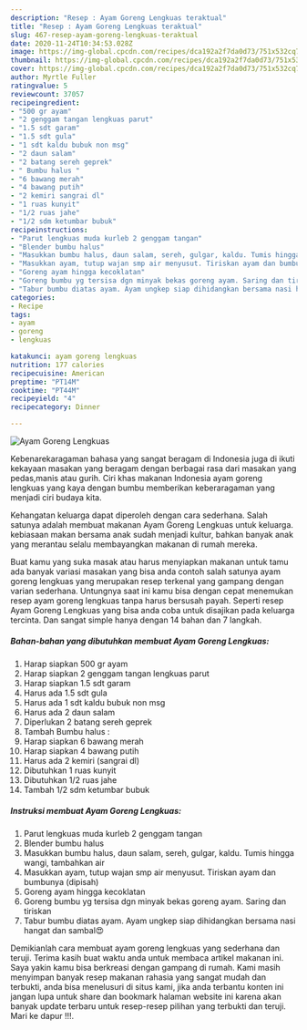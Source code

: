 ```yaml
---
description: "Resep : Ayam Goreng Lengkuas teraktual"
title: "Resep : Ayam Goreng Lengkuas teraktual"
slug: 467-resep-ayam-goreng-lengkuas-teraktual
date: 2020-11-24T10:34:53.028Z
image: https://img-global.cpcdn.com/recipes/dca192a2f7da0d73/751x532cq70/ayam-goreng-lengkuas-foto-resep-utama.jpg
thumbnail: https://img-global.cpcdn.com/recipes/dca192a2f7da0d73/751x532cq70/ayam-goreng-lengkuas-foto-resep-utama.jpg
cover: https://img-global.cpcdn.com/recipes/dca192a2f7da0d73/751x532cq70/ayam-goreng-lengkuas-foto-resep-utama.jpg
author: Myrtle Fuller
ratingvalue: 5
reviewcount: 37057
recipeingredient:
- "500 gr ayam"
- "2 genggam tangan lengkuas parut"
- "1.5 sdt garam"
- "1.5 sdt gula"
- "1 sdt kaldu bubuk non msg"
- "2 daun salam"
- "2 batang sereh geprek"
- " Bumbu halus "
- "6 bawang merah"
- "4 bawang putih"
- "2 kemiri sangrai dl"
- "1 ruas kunyit"
- "1/2 ruas jahe"
- "1/2 sdm ketumbar bubuk"
recipeinstructions:
- "Parut lengkuas muda kurleb 2 genggam tangan"
- "Blender bumbu halus"
- "Masukkan bumbu halus, daun salam, sereh, gulgar, kaldu. Tumis hingga wangi, tambahkan air"
- "Masukkan ayam, tutup wajan smp air menyusut. Tiriskan ayam dan bumbunya (dipisah)"
- "Goreng ayam hingga kecoklatan"
- "Goreng bumbu yg tersisa dgn minyak bekas goreng ayam. Saring dan tiriskan"
- "Tabur bumbu diatas ayam. Ayam ungkep siap dihidangkan bersama nasi hangat dan sambal😍"
categories:
- Recipe
tags:
- ayam
- goreng
- lengkuas

katakunci: ayam goreng lengkuas 
nutrition: 177 calories
recipecuisine: American
preptime: "PT14M"
cooktime: "PT44M"
recipeyield: "4"
recipecategory: Dinner

---
```



![Ayam Goreng Lengkuas](https://img-global.cpcdn.com/recipes/dca192a2f7da0d73/751x532cq70/ayam-goreng-lengkuas-foto-resep-utama.jpg)

Kebenarekaragaman bahasa yang sangat beragam di Indonesia juga di ikuti kekayaan masakan yang beragam dengan berbagai rasa dari masakan yang pedas,manis atau gurih. Ciri khas makanan Indonesia ayam goreng lengkuas yang kaya dengan bumbu memberikan keberaragaman yang menjadi ciri budaya kita.




Kehangatan keluarga dapat diperoleh dengan cara sederhana. Salah satunya adalah membuat makanan Ayam Goreng Lengkuas untuk keluarga. kebiasaan makan bersama anak sudah menjadi kultur, bahkan banyak anak yang merantau selalu membayangkan makanan di rumah mereka.

Buat kamu yang suka masak atau harus menyiapkan makanan untuk tamu ada banyak variasi masakan yang bisa anda contoh salah satunya ayam goreng lengkuas yang merupakan resep terkenal yang gampang dengan varian sederhana. Untungnya saat ini kamu bisa dengan cepat menemukan resep ayam goreng lengkuas tanpa harus bersusah payah.
Seperti resep Ayam Goreng Lengkuas yang bisa anda coba untuk disajikan pada keluarga tercinta. Dan sangat simple hanya dengan 14 bahan dan 7 langkah.


<!--inarticleads1-->

##### Bahan-bahan yang dibutuhkan membuat Ayam Goreng Lengkuas:

1. Harap siapkan 500 gr ayam
1. Harap siapkan 2 genggam tangan lengkuas parut
1. Harap siapkan 1.5 sdt garam
1. Harus ada 1.5 sdt gula
1. Harus ada 1 sdt kaldu bubuk non msg
1. Harus ada 2 daun salam
1. Diperlukan 2 batang sereh geprek
1. Tambah  Bumbu halus :
1. Harap siapkan 6 bawang merah
1. Harap siapkan 4 bawang putih
1. Harus ada 2 kemiri (sangrai dl)
1. Dibutuhkan 1 ruas kunyit
1. Dibutuhkan 1/2 ruas jahe
1. Tambah 1/2 sdm ketumbar bubuk




<!--inarticleads2-->

##### Instruksi membuat  Ayam Goreng Lengkuas:

1. Parut lengkuas muda kurleb 2 genggam tangan
1. Blender bumbu halus
1. Masukkan bumbu halus, daun salam, sereh, gulgar, kaldu. Tumis hingga wangi, tambahkan air
1. Masukkan ayam, tutup wajan smp air menyusut. Tiriskan ayam dan bumbunya (dipisah)
1. Goreng ayam hingga kecoklatan
1. Goreng bumbu yg tersisa dgn minyak bekas goreng ayam. Saring dan tiriskan
1. Tabur bumbu diatas ayam. Ayam ungkep siap dihidangkan bersama nasi hangat dan sambal😍




Demikianlah cara membuat ayam goreng lengkuas yang sederhana dan teruji. Terima kasih buat waktu anda untuk membaca artikel makanan ini. Saya yakin kamu bisa berkreasi dengan gampang di rumah. Kami masih menyimpan banyak resep makanan rahasia yang sangat mudah dan terbukti, anda bisa menelusuri di situs kami, jika anda terbantu konten ini jangan lupa untuk share dan bookmark halaman website ini karena akan banyak update terbaru untuk resep-resep pilihan yang terbukti dan teruji. Mari ke dapur !!!. 
